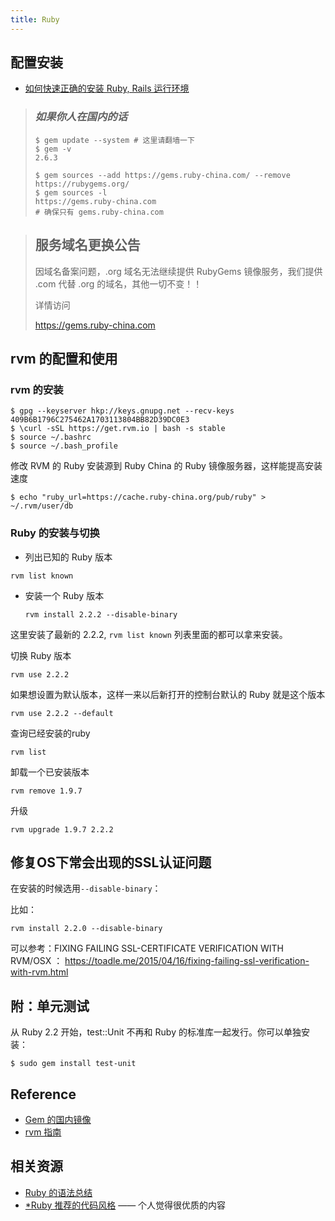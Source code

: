 ```yaml
---
title: Ruby
---
```


## 配置安装

- [如何快速正确的安装 Ruby, Rails 运行环境](https://ruby-china.org/wiki/install_ruby_guide)

> ### *如果你人在国内的话*
> 
>  ```{shell}
> $ gem update --system # 这里请翻墙一下
> $ gem -v
> 2.6.3
> ```
> 
> ```{shell}
> $ gem sources --add https://gems.ruby-china.com/ --remove https://rubygems.org/
> $ gem sources -l
> https://gems.ruby-china.com
> # 确保只有 gems.ruby-china.com
> ```

> ## 服务域名更换公告
>
>因域名备案问题，.org 域名无法继续提供 RubyGems 镜像服务，我们提供 .com 代替 .org 的域名，其他一切不变！！
>
>详情访问
>
>https://gems.ruby-china.com

## rvm 的配置和使用

### rvm 的安装

```{shell}
$ gpg --keyserver hkp://keys.gnupg.net --recv-keys 409B6B1796C275462A1703113804BB82D39DC0E3
$ \curl -sSL https://get.rvm.io | bash -s stable
$ source ~/.bashrc
$ source ~/.bash_profile
```

修改 RVM 的 Ruby 安装源到 Ruby China 的 Ruby 镜像服务器，这样能提高安装速度

`$ echo "ruby_url=https://cache.ruby-china.org/pub/ruby" > ~/.rvm/user/db`

### Ruby 的安装与切换

* 列出已知的 Ruby 版本

```{shell}
rvm list known
```

* 安装一个 Ruby 版本

  `rvm install 2.2.2 --disable-binary`

这里安装了最新的 2.2.2, `rvm list known` 列表里面的都可以拿来安装。

切换 Ruby 版本

  `rvm use 2.2.2`

如果想设置为默认版本，这样一来以后新打开的控制台默认的 Ruby 就是这个版本

  `rvm use 2.2.2 --default`

查询已经安装的ruby

  `rvm list`

卸载一个已安装版本

  `rvm remove 1.9.7`

升级

    rvm upgrade 1.9.7 2.2.2
    
## 修复OS下常会出现的SSL认证问题 

在安装的时候选用`--disable-binary`：

比如：

```
rvm install 2.2.0 --disable-binary
```

可以参考：FIXING FAILING SSL-CERTIFICATE VERIFICATION WITH RVM/OSX ： https://toadle.me/2015/04/16/fixing-failing-ssl-verification-with-rvm.html

## 附：单元测试

从 Ruby 2.2 开始，test::Unit 不再和 Ruby 的标准库一起发行。你可以单独安装：

```{shell}
$ sudo gem install test-unit
```

## Reference

- [Gem 的国内镜像](https://gems.ruby-china.org/)
- [rvm 指南](https://ruby-china.org/wiki/rvm-guide)

## 相关资源

- [Ruby 的语法总结](http://yunfengsa.github.io/blog/2015/10/30/ruby-jichuyufa/)
- [*Ruby 推荐的代码风格](https://ruby-china.org/wiki/coding-style) —— 个人觉得很优质的内容
